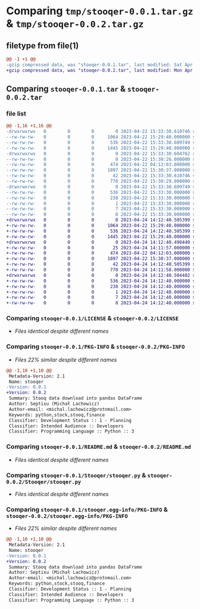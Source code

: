 # Comparing `tmp/stooqer-0.0.1.tar.gz` & `tmp/stooqer-0.0.2.tar.gz`

## filetype from file(1)

```diff
@@ -1 +1 @@
-gzip compressed data, was "stooqer-0.0.1.tar", last modified: Sat Apr 22 15:33:30 2023, max compression
+gzip compressed data, was "stooqer-0.0.2.tar", last modified: Mon Apr 24 14:12:40 2023, max compression
```

## Comparing `stooqer-0.0.1.tar` & `stooqer-0.0.2.tar`

### file list

```diff
@@ -1,16 +1,16 @@
-drwxrwxrwx   0        0        0        0 2023-04-22 15:33:30.610746 stooqer-0.0.1/
--rw-rw-rw-   0        0        0     1064 2023-04-22 15:29:40.000000 stooqer-0.0.1/LICENSE
--rw-rw-rw-   0        0        0      536 2023-04-22 15:33:30.609749 stooqer-0.0.1/PKG-INFO
--rw-rw-rw-   0        0        0     1445 2023-04-22 15:29:40.000000 stooqer-0.0.1/README.md
-drwxrwxrwx   0        0        0        0 2023-04-22 15:33:30.604762 stooqer-0.0.1/Stooqer/
--rw-rw-rw-   0        0        0        0 2023-04-22 15:30:26.000000 stooqer-0.0.1/Stooqer/__init__.py
--rw-rw-rw-   0        0        0      474 2023-04-22 04:12:03.000000 stooqer-0.0.1/Stooqer/parsing.py
--rw-rw-rw-   0        0        0     1897 2023-04-22 15:30:37.000000 stooqer-0.0.1/Stooqer/stooqer.py
--rw-rw-rw-   0        0        0       42 2023-04-22 15:33:30.610746 stooqer-0.0.1/setup.cfg
--rw-rw-rw-   0        0        0      770 2023-04-22 15:30:29.000000 stooqer-0.0.1/setup.py
-drwxrwxrwx   0        0        0        0 2023-04-22 15:33:30.609749 stooqer-0.0.1/stooqer.egg-info/
--rw-rw-rw-   0        0        0      536 2023-04-22 15:33:30.000000 stooqer-0.0.1/stooqer.egg-info/PKG-INFO
--rw-rw-rw-   0        0        0      238 2023-04-22 15:33:30.000000 stooqer-0.0.1/stooqer.egg-info/SOURCES.txt
--rw-rw-rw-   0        0        0        1 2023-04-22 15:33:30.000000 stooqer-0.0.1/stooqer.egg-info/dependency_links.txt
--rw-rw-rw-   0        0        0        7 2023-04-22 15:33:30.000000 stooqer-0.0.1/stooqer.egg-info/requires.txt
--rw-rw-rw-   0        0        0        8 2023-04-22 15:33:30.000000 stooqer-0.0.1/stooqer.egg-info/top_level.txt
+drwxrwxrwx   0        0        0        0 2023-04-24 14:12:40.505399 stooqer-0.0.2/
+-rw-rw-rw-   0        0        0     1064 2023-04-22 15:29:40.000000 stooqer-0.0.2/LICENSE
+-rw-rw-rw-   0        0        0      536 2023-04-24 14:12:40.505399 stooqer-0.0.2/PKG-INFO
+-rw-rw-rw-   0        0        0     1445 2023-04-22 15:29:40.000000 stooqer-0.0.2/README.md
+drwxrwxrwx   0        0        0        0 2023-04-24 14:12:40.490440 stooqer-0.0.2/Stooqer/
+-rw-rw-rw-   0        0        0       25 2023-04-24 14:11:57.000000 stooqer-0.0.2/Stooqer/__init__.py
+-rw-rw-rw-   0        0        0      474 2023-04-22 04:12:03.000000 stooqer-0.0.2/Stooqer/parsing.py
+-rw-rw-rw-   0        0        0     1897 2023-04-22 15:30:37.000000 stooqer-0.0.2/Stooqer/stooqer.py
+-rw-rw-rw-   0        0        0       42 2023-04-24 14:12:40.505399 stooqer-0.0.2/setup.cfg
+-rw-rw-rw-   0        0        0      770 2023-04-24 14:11:58.000000 stooqer-0.0.2/setup.py
+drwxrwxrwx   0        0        0        0 2023-04-24 14:12:40.504402 stooqer-0.0.2/stooqer.egg-info/
+-rw-rw-rw-   0        0        0      536 2023-04-24 14:12:40.000000 stooqer-0.0.2/stooqer.egg-info/PKG-INFO
+-rw-rw-rw-   0        0        0      238 2023-04-24 14:12:40.000000 stooqer-0.0.2/stooqer.egg-info/SOURCES.txt
+-rw-rw-rw-   0        0        0        1 2023-04-24 14:12:40.000000 stooqer-0.0.2/stooqer.egg-info/dependency_links.txt
+-rw-rw-rw-   0        0        0        7 2023-04-24 14:12:40.000000 stooqer-0.0.2/stooqer.egg-info/requires.txt
+-rw-rw-rw-   0        0        0        8 2023-04-24 14:12:40.000000 stooqer-0.0.2/stooqer.egg-info/top_level.txt
```

### Comparing `stooqer-0.0.1/LICENSE` & `stooqer-0.0.2/LICENSE`

 * *Files identical despite different names*

### Comparing `stooqer-0.0.1/PKG-INFO` & `stooqer-0.0.2/PKG-INFO`

 * *Files 22% similar despite different names*

```diff
@@ -1,10 +1,10 @@
 Metadata-Version: 2.1
 Name: stooqer
-Version: 0.0.1
+Version: 0.0.2
 Summary: Stooq data download into pandas DataFrame
 Author: Septixu (Michał Lachowicz)
 Author-email: <michal.lachowicz@protnmail.com>
 Keywords: python,stock,stooq,finance
 Classifier: Development Status :: 1 - Planning
 Classifier: Intended Audience :: Developers
 Classifier: Programming Language :: Python :: 3
```

### Comparing `stooqer-0.0.1/README.md` & `stooqer-0.0.2/README.md`

 * *Files identical despite different names*

### Comparing `stooqer-0.0.1/Stooqer/stooqer.py` & `stooqer-0.0.2/Stooqer/stooqer.py`

 * *Files identical despite different names*

### Comparing `stooqer-0.0.1/stooqer.egg-info/PKG-INFO` & `stooqer-0.0.2/stooqer.egg-info/PKG-INFO`

 * *Files 22% similar despite different names*

```diff
@@ -1,10 +1,10 @@
 Metadata-Version: 2.1
 Name: stooqer
-Version: 0.0.1
+Version: 0.0.2
 Summary: Stooq data download into pandas DataFrame
 Author: Septixu (Michał Lachowicz)
 Author-email: <michal.lachowicz@protnmail.com>
 Keywords: python,stock,stooq,finance
 Classifier: Development Status :: 1 - Planning
 Classifier: Intended Audience :: Developers
 Classifier: Programming Language :: Python :: 3
```

